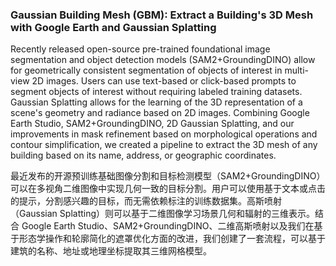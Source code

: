 ### Gaussian Building Mesh (GBM): Extract a Building's 3D Mesh with Google Earth and Gaussian Splatting

Recently released open-source pre-trained foundational image segmentation and object detection models (SAM2+GroundingDINO) allow for geometrically consistent segmentation of objects of interest in multi-view 2D images. Users can use text-based or click-based prompts to segment objects of interest without requiring labeled training datasets. Gaussian Splatting allows for the learning of the 3D representation of a scene's geometry and radiance based on 2D images. Combining Google Earth Studio, SAM2+GroundingDINO, 2D Gaussian Splatting, and our improvements in mask refinement based on morphological operations and contour simplification, we created a pipeline to extract the 3D mesh of any building based on its name, address, or geographic coordinates.

最近发布的开源预训练基础图像分割和目标检测模型（SAM2+GroundingDINO）可以在多视角二维图像中实现几何一致的目标分割。用户可以使用基于文本或点击的提示，分割感兴趣的目标，而无需依赖标注的训练数据集。高斯喷射（Gaussian Splatting）则可以基于二维图像学习场景几何和辐射的三维表示。结合 Google Earth Studio、SAM2+GroundingDINO、二维高斯喷射以及我们在基于形态学操作和轮廓简化的遮罩优化方面的改进，我们创建了一套流程，可以基于建筑的名称、地址或地理坐标提取其三维网格模型。

